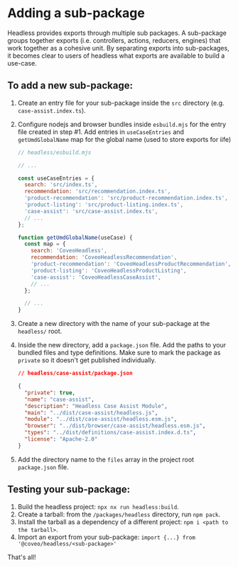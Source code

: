 # Adding a sub-package

Headless provides exports through multiple sub packages. A sub-package groups together exports (i.e. controllers, actions, reducers, engines) that work together as a cohesive unit. By separating exports into sub-packages, it becomes clear to users of headless what exports are available to build a use-case.

## To add a new sub-package:

1. Create an entry file for your sub-package inside the `src` directory (e.g. `case-assist.index.ts`).
2. Configure nodejs and browser bundles inside `esbuild.mjs` for the entry file created in step #1. Add entries in `useCaseEntries` and `getUmdGlobalName` map for the global name (used to store exports for iife)

   ```javascript
   // headless/esbuild.mjs

   // ...

   const useCaseEntries = {
     search: 'src/index.ts',
     recommendation: 'src/recommendation.index.ts',
     'product-recommendation': 'src/product-recommendation.index.ts',
     'product-listing': 'src/product-listing.index.ts',
     'case-assist': 'src/case-assist.index.ts',
     // ...
   };

   function getUmdGlobalName(useCase) {
     const map = {
       search: 'CoveoHeadless',
       recommendation: 'CoveoHeadlessRecommendation',
       'product-recommendation': 'CoveoHeadlessProductRecommendation',
       'product-listing': 'CoveoHeadlessProductListing',
       'case-assist': 'CoveoHeadlessCaseAssist',
       // ...
     };

     // ...
   }
   ```

3. Create a new directory with the name of your sub-package at the `headless/` root.
4. Inside the new directory, add a `package.json` file. Add the paths to your bundled files and type definitions. Make sure to mark the package as `private` so it doesn't get published individually.

   ```json
   // headless/case-assist/package.json

   {
     "private": true,
     "name": "case-assist",
     "description": "Headless Case Assist Module",
     "main": "../dist/case-assist/headless.js",
     "module": "../dist/case-assist/headless.esm.js",
     "browser": "../dist/browser/case-assist/headless.esm.js",
     "types": "../dist/definitions/case-assist.index.d.ts",
     "license": "Apache-2.0"
   }
   ```

5. Add the directory name to the `files` array in the project root `package.json` file.

## Testing your sub-package:

1. Build the headless project: `npx nx run headless:build`.
2. Create a tarball: from the `/packages/headless` directory, run `npm pack`.
3. Install the tarball as a dependency of a different project: `npm i <path to the tarball>`.
4. Import an export from your sub-package: `import {...} from '@coveo/headless/<sub-package>'`

That's all!
